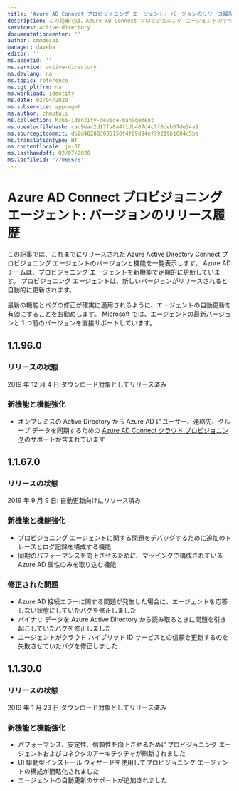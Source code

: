 ```yaml
---
title: 'Azure AD Connect プロビジョニング エージェント: バージョンのリリース履歴 | Microsoft Docs'
description: この記事では、Azure AD Connect プロビジョニング エージェントのすべてのリリースを一覧表示し、新機能と修正された問題について説明します
services: active-directory
documentationcenter: ''
author: cmmdesai
manager: daveba
editor: ''
ms.assetid: ''
ms.service: active-directory
ms.devlang: na
ms.topic: reference
ms.tgt_pltfrm: na
ms.workload: identity
ms.date: 02/04/2020
ms.subservice: app-mgmt
ms.author: chmutali
ms.collection: M365-identity-device-management
ms.openlocfilehash: cac9eac2d17fa0a4f1db487d4c7f8beb67de24a9
ms.sourcegitcommit: db2d402883035150f4f89d94ef79219b1604c5ba
ms.translationtype: HT
ms.contentlocale: ja-JP
ms.lasthandoff: 02/07/2020
ms.locfileid: "77065678"
---
```

# <a name="azure-ad-connect-provisioning-agent-version-release-history"></a>Azure AD Connect プロビジョニング エージェント: バージョンのリリース履歴
この記事では、これまでにリリースされた Azure Active Directory Connect プロビジョニング エージェントのバージョンと機能を一覧表示します。 Azure AD チームは、プロビジョニング エージェントを新機能で定期的に更新しています。 プロビジョニング エージェントは、新しいバージョンがリリースされると自動的に更新されます。 

最新の機能とバグの修正が確実に適用されるように、エージェントの自動更新を有効にすることをお勧めします。 Microsoft では、エージェントの最新バージョンと 1 つ前のバージョンを直接サポートしています。

## <a name="11960"></a>1.1.96.0

### <a name="release-status"></a>リリースの状態

2019 年 12 月 4 日:ダウンロード対象としてリリース済み

### <a name="new-features-and-improvements"></a>新機能と機能強化

* オンプレミスの Active Directory から Azure AD にユーザー、連絡先、グループ データを同期するための [Azure AD Connect クラウド プロビジョニング](../cloud-provisioning/what-is-cloud-provisioning.md)のサポートが含まれています


## <a name="11670"></a>1.1.67.0

### <a name="release-status"></a>リリースの状態

2019 年 9 月 9 日: 自動更新向けにリリース済み

### <a name="new-features-and-improvements"></a>新機能と機能強化

* プロビジョニング エージェントに関する問題をデバッグするために追加のトレースとログ記録を構成する機能
* 同期のパフォーマンスを向上させるために、マッピングで構成されている Azure AD 属性のみを取り込む機能

### <a name="fixed-issues"></a>修正された問題

* Azure AD 接続エラーに関する問題が発生した場合に、エージェントを応答しない状態にしていたバグを修正しました
* バイナリ データを Azure Active Directory から読み取るときに問題を引き起こしていたバグを修正しました
* エージェントがクラウド ハイブリッド ID サービスとの信頼を更新するのを失敗させていたバグを修正しました

## <a name="11300"></a>1.1.30.0

### <a name="release-status"></a>リリースの状態

2019 年 1 月 23 日:ダウンロード対象としてリリース済み

### <a name="new-features-and-improvements"></a>新機能と機能強化

* パフォーマンス、安定性、信頼性を向上させるためにプロビジョニング エージェントおよびコネクタのアーキテクチャが刷新されました 
* UI 駆動型インストール ウィザードを使用してプロビジョニング エージェントの構成が簡略化されました 
* エージェントの自動更新のサポートが追加されました

